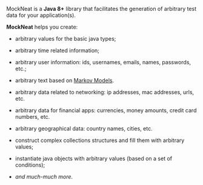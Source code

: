 MockNeat is a **Java 8+** library that facilitates the generation of arbitrary test data for your application(s). 

**MockNeat** helps you create: 

- arbitrary values for the basic java types; 

- arbitrary time related information;

- arbitrary user information: ids, usernames, emails, names, passwords, etc.;

- arbitrary text based on [Markov Models](https://en.wikipedia.org/wiki/Markov_model).

- arbitrary data related to networking: ip addresses, mac addresses, urls, etc.

- arbitrary data for financial apps: currencies, money amounts, credit card numbers, etc.

- arbitrary geographical data: country names, cities, etc.

- construct complex collections structures and fill them with arbitrary values;

- instantiate java objects with arbitrary values (based on a set of conditions);

- *and much-much more*.

